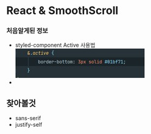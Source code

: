 # React & SmoothScroll

### 처음알게된 정보
- styled-component Active 사용법
![CommentStructure](./studyPic/styledComponentActive.png) <br/>
- 

## 찾아볼것 
- sans-serif
- justify-self